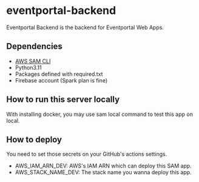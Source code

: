 # eventportal-backend

Eventportal Backend is the backend for Eventportal Web Apps.

## Dependencies
* [AWS SAM CLI](https://docs.aws.amazon.com/ja_jp/serverless-application-model/latest/developerguide/install-sam-cli.html)
* Python3.11
* Packages defined with required.txt
* Firebase account (Spark plan is fine)

## How to run this server locally
With installing docker, you may use sam local command to test this app on local.

## How to deploy
You need to set those secrets on your GitHub's actions settings.
* AWS_IAM_ARN_DEV: AWS's IAM ARN which can deploy this SAM app.
* AWS_STACK_NAME_DEV: The stack name you wanna deploy this app.

